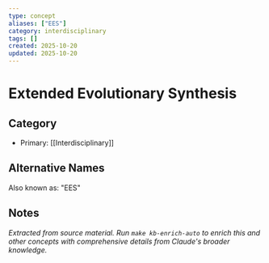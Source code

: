 ```yaml
---
type: concept
aliases: ["EES"]
category: interdisciplinary
tags: []
created: 2025-10-20
updated: 2025-10-20
---
```


# Extended Evolutionary Synthesis

## Category

- Primary: [[Interdisciplinary]]

## Alternative Names

Also known as: "EES"

## Notes

*Extracted from source material. Run `make kb-enrich-auto` to enrich this and other concepts with comprehensive details from Claude's broader knowledge.*
